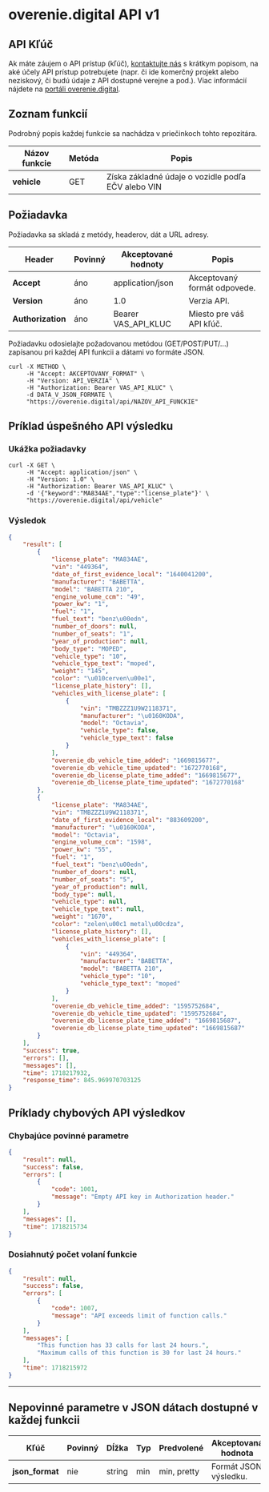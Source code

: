 # overenie.digital API v1

## API Kľúč

Ak máte záujem o API prístup (kľúč), [kontaktujte nás](https://overenie.digital/kontakt) s krátkym popisom, na aké účely API prístup potrebujete (napr. či ide komerčný projekt alebo neziskový, či budú údaje z API dostupné
verejne a pod.). Viac informácií nájdete na [portáli overenie.digital](https://overenie.digital/api).


## Zoznam funkcií

Podrobný popis každej funkcie sa nachádza v priečinkoch tohto repozitára.

| Názov funkcie    		| Metóda	| Popis			| 
| ----------------		| ---------	| -------------	|
| **vehicle**			| GET 		| Získa základné údaje o vozidle podľa EČV alebo VIN |



## Požiadavka

Požiadavka sa skladá z metódy, headerov, dát a URL adresy.

| Header	     		| Povinný	| Akceptované hodnoty | Popis	| 
| ----------------		| ---------	| -------------		  | -------------	|
| **Accept**			| áno 		| application/json	  | Akceptovaný formát odpovede. |
| **Version**			| áno 		| 1.0				  | Verzia API. |
| **Authorization**		| áno 		| Bearer VAS_API_KLUC | Miesto pre váš API kľúč. |

Požiadavku odosielajte požadovanou metódou (GET/POST/PUT/...) zapísanou pri každej API funkcii a dátami vo formáte JSON.


```
curl -X METHOD \
     -H "Accept: AKCEPTOVANY_FORMAT" \
     -H "Version: API_VERZIA" \
     -H "Authorization: Bearer VAS_API_KLUC" \
     -d DATA_V_JSON_FORMATE \
     "https://overenie.digital/api/NAZOV_API_FUNCKIE"
```

## Príklad úspešného API výsledku

### Ukážka požiadavky

```
curl -X GET \
     -H "Accept: application/json" \
     -H "Version: 1.0" \
     -H "Authorization: Bearer VAS_API_KLUC" \
     -d '{"keyword":"MA834AE","type":"license_plate"}' \
     "https://overenie.digital/api/vehicle"
```

### Výsledok

``` json
{
    "result": [
        {
            "license_plate": "MA834AE",
            "vin": "449364",
            "date_of_first_evidence_local": "1640041200",
            "manufacturer": "BABETTA",
            "model": "BABETTA 210",
            "engine_volume_ccm": "49",
            "power_kw": "1",
            "fuel": "1",
            "fuel_text": "benz\u00edn",
            "number_of_doors": null,
            "number_of_seats": "1",
            "year_of_production": null,
            "body_type": "MOPED",
            "vehicle_type": "10",
            "vehicle_type_text": "moped",
            "weight": "145",
            "color": "\u010cerven\u00e1",
            "license_plate_history": [],
            "vehicles_with_license_plate": [
                {
                    "vin": "TMBZZZ1U9W2118371",
                    "manufacturer": "\u0160KODA",
                    "model": "Octavia",
                    "vehicle_type": false,
                    "vehicle_type_text": false
                }
            ],
            "overenie_db_vehicle_time_added": "1669815677",
            "overenie_db_vehicle_time_updated": "1672770168",
            "overenie_db_license_plate_time_added": "1669815677",
            "overenie_db_license_plate_time_updated": "1672770168"
        },
        {
            "license_plate": "MA834AE",
            "vin": "TMBZZZ1U9W2118371",
            "date_of_first_evidence_local": "883609200",
            "manufacturer": "\u0160KODA",
            "model": "Octavia",
            "engine_volume_ccm": "1598",
            "power_kw": "55",
            "fuel": "1",
            "fuel_text": "benz\u00edn",
            "number_of_doors": null,
            "number_of_seats": "5",
            "year_of_production": null,
            "body_type": null,
            "vehicle_type": null,
            "vehicle_type_text": null,
            "weight": "1670",
            "color": "zelen\u00c1 metal\u00cdza",
            "license_plate_history": [],
            "vehicles_with_license_plate": [
                {
                    "vin": "449364",
                    "manufacturer": "BABETTA",
                    "model": "BABETTA 210",
                    "vehicle_type": "10",
                    "vehicle_type_text": "moped"
                }
            ],
            "overenie_db_vehicle_time_added": "1595752684",
            "overenie_db_vehicle_time_updated": "1595752684",
            "overenie_db_license_plate_time_added": "1669815687",
            "overenie_db_license_plate_time_updated": "1669815687"
        }
    ],
    "success": true,
    "errors": [],
    "messages": [],
    "time": 1718217932,
    "response_time": 845.969970703125
}
```

## Príklady chybových API výsledkov

### Chybajúce povinné parametre

``` json
{
    "result": null,
    "success": false,
    "errors": [
        {
            "code": 1001,
            "message": "Empty API key in Authorization header."
        }
    ],
    "messages": [],
    "time": 1718215734
}
```

### Dosiahnutý počet volaní funkcie

``` json
{
    "result": null,
    "success": false,
    "errors": [
        {
            "code": 1007,
            "message": "API exceeds limit of function calls."
        }
    ],
    "messages": [
        "This function has 33 calls for last 24 hours.",
        "Maximum calls of this function is 30 for last 24 hours."
    ],
    "time": 1718215972
}
```

---

## Nepovinné parametre v JSON dátach dostupné v každej funkcii

| Kľúč		     	| Povinný	| Dĺžka	| Typ		| Predvolené| Akceptovaná hodnota | Popis 									| 
| ----------------	| ---------	| -----	| -----		| ---------	|---------------------|----------------------------------------	|
| **json_format**	| nie			| string	| min	| min, pretty	| Formát JSON výsledku. |